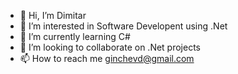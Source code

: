 - 👋 Hi, I’m Dimitar
- 👀 I’m interested in Software Developent using .Net
- 🌱 I’m currently learning C#
- 💞️ I’m looking to collaborate on .Net projects
- 📫 How to reach me ginchevd@gmail.com

<!---
Mitko2206/Mitko2206 is a ✨ special ✨ repository because its `README.md` (this file) appears on your GitHub profile.
You can click the Preview link to take a look at your changes.
--->
